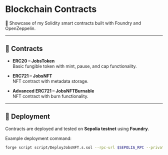 # Blockchain Contracts

📌 Showcase of my Solidity smart contracts built with Foundry and OpenZeppelin.

---

## 📂 Contracts
- **ERC20 – JobsToken**  
  Basic fungible token with mint, pause, and cap functionality.  

- **ERC721 – JobsNFT**  
  NFT contract with metadata storage.  

- **Advanced ERC721 – JobsNFTBurnable**  
  NFT contract with burn functionality.  

---

## 🚀 Deployment
Contracts are deployed and tested on **Sepolia testnet** using **Foundry**.

Example deployment command:
```bash
forge script script/DeployJobsNFT.s.sol --rpc-url $SEPOLIA_RPC --private-key $PRIVATE_KEY --broadcast
